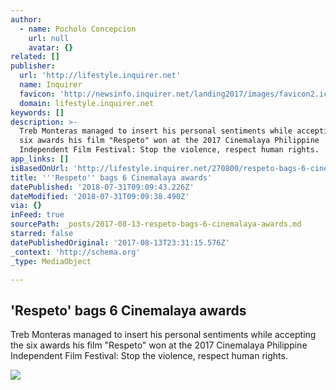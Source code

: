 ```yaml
---
author:
  - name: Pocholo Concepcion
    url: null
    avatar: {}
related: []
publisher:
  url: 'http://lifestyle.inquirer.net'
  name: Inquirer
  favicon: 'http://newsinfo.inquirer.net/landing2017/images/favicon2.ico'
  domain: lifestyle.inquirer.net
keywords: []
description: >-
  Treb Monteras managed to insert his personal sentiments while accepting the
  six awards his film "Respeto" won at the 2017 Cinemalaya Philippine
  Independent Film Festival: Stop the violence, respect human rights.
app_links: []
isBasedOnUrl: 'http://lifestyle.inquirer.net/270800/respeto-bags-6-cinemalaya-awards/'
title: '''Respeto'' bags 6 Cinemalaya awards'
datePublished: '2018-07-31T09:09:43.226Z'
dateModified: '2018-07-31T09:09:38.490Z'
via: {}
inFeed: true
sourcePath: _posts/2017-08-13-respeto-bags-6-cinemalaya-awards.md
starred: false
datePublishedOriginal: '2017-08-13T23:31:15.576Z'
_context: 'http://schema.org'
_type: MediaObject

---
```

<article style=""><h1>'Respeto' bags 6 Cinemalaya awards</h1><p>Treb Monteras managed to insert his personal sentiments while accepting the six awards his film "Respeto" won at the 2017 Cinemalaya Philippine Independent Film Festival: Stop the violence, respect human rights.</p><img src="http://lifestyle.inquirer.net/wp-content/blogs.dir/8/files/2017/08/Treb-Monteras-with-Respeto-cast-and-crew-13-August-2017.jpg" /></article>